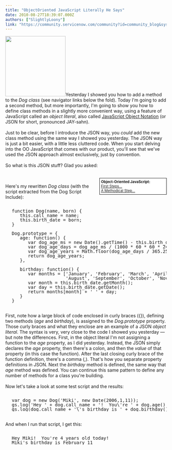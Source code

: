 ```yaml
---
title: "ObjectOriented JavaScript Literally He Says"
date: 2010-08-27T18:39:07.000Z
authors: ["SlightlyLoony"]
link: "https://community.servicenow.com/community?id=community_blog&sys_id=30ad62a9dbd0dbc01dcaf3231f961996"
---
```

<p><img  alt="" class="jive-image" src="fe45e102db5cd304b322f4621f9619a4.iix" style="width: auto; height: 188px;" />Yesterday I showed you how to add a method to the <i>Dog class</i> (see navigator links below the fold). Today I'm going to add a second method, but more importantly, I'm going to show you how to define class methods in a slightly more convenient way, using a feature of JavaScript called an <i>object literal</i>, also called <a title="w.json.org/" href="http://www.json.org/">JavaScript Object Notation</a> (or JSON for short, pronounced JAY-sahn).<br /><br />Just to be clear, before I introduce the JSON way, you <i>could</i> add the new class method using the same way I showed you yesterday. The JSON way is just a bit easier, with a little less cluttered code. When you start delving into the OO JavaScript that comes with our product, you'll see that we've used the JSON approach almost exclusively, just by convention.<br /><br />So what is this JSON stuff? Glad you asked:<br /><!--break--><br /><div style="background:white;padding:4px;border:1px solid black;font-size:80%;width:200px;clear: right; float:right;"><b>Object-Oriented JavaScript:</b><br /><a title="lightlyLoony/blog/2010/8/25/2036" href="/community?id=community_blog&sys_id=228c2ae1dbd0dbc01dcaf3231f96197e">First Steps...</a><br /><a title="lightlyLoony/blog/2010/8/26/2037" href="/community?id=community_blog&sys_id=a6ecae65dbd0dbc01dcaf3231f96196a">A Methodical Step...</a><br /></div><br />Here's my rewritten <i>Dog class</i> (with the script extracted from the Dog Script Include):<br /><pre style="margin-left:20px;line-height:1;"><br />function Dog(name, born) {<br />   this.call_name = name;<br />   this.birth_date = born;<br />}<br /><br />Dog.prototype = {<br />   age: function() {<br />      var dog_age_ms = new Date().getTime() - this.birth_date.getTime();<br />      var dog_age_days = dog_age_ms / (1000 * 60 * 60 * 24);<br />      var dog_age_years = Math.floor(dog_age_days / 365.25);<br />      return dog_age_years;<br />   },<br /><br />   birthday: function() {<br />      var months = ['January', 'February', 'March', 'April', 'May', 'June', 'July',<br />                    'August', 'September', 'October', 'November', 'December'];<br />      var month = this.birth_date.getMonth();<br />      var day = this.birth_date.getDate();<br />      return months[month] + ' ' + day;<br />   }<br />}<br /></pre><br />First, note how a large block of code enclosed in curly braces ({}), defining two methods (<i>age</i> and <i>birthday</i>), is assigned to the <i>Dog.prototype</i> property. Those curly braces and what they enclose are an example of a JSON <i>object literal</i>. The syntax is very, very close to the code I showed you yesterday — but note the differences. First, in the object literal I'm not assigning a function to the <i>age</i> property, as I did yesterday. Instead, the JSON simply declares the <i>age</i> property, then there's a colon, and then the <i>value</i> of that property (in this case the function). After the last closing curly brace of the function definition, there's a comma (,). That's how you separate property definitions in JSON. Next the <i>birthday</i> method is defined, the same way that <i>age</i> method was defined. You can continue this same pattern to define any number of methods for a class you're building.<br /><br />Now let's take a look at some test script and the results:<br /><pre style="margin-left:20px;line-height:1;"><br />var dog = new Dog('Miki', new Date(2006,1,11));<br />gs.log('Hey ' + dog.call_name + '!  You\'re ' + dog.age() + ' years old today!');<br />gs.log(dog.call_name + '\'s birthday is ' + dog.birthday());</pre><br />And when I run that script, I get this:<br /><pre style="margin-left:20px;line-height:1;"><br />Hey Miki!  You're 4 years old today!<br />Miki's birthday is February 11<br /></pre></p>